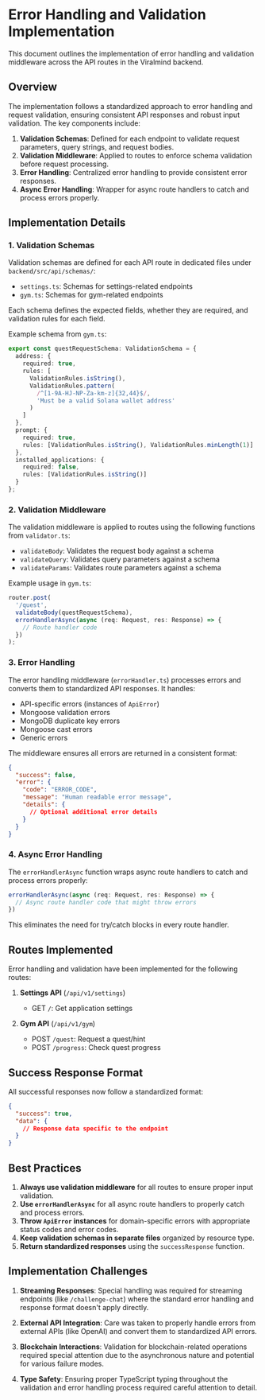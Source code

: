 # Error Handling and Validation Implementation

This document outlines the implementation of error handling and validation middleware across the API routes in the Viralmind backend.

## Overview

The implementation follows a standardized approach to error handling and request validation, ensuring consistent API responses and robust input validation. The key components include:

1. **Validation Schemas**: Defined for each endpoint to validate request parameters, query strings, and request bodies.
2. **Validation Middleware**: Applied to routes to enforce schema validation before request processing.
3. **Error Handling**: Centralized error handling to provide consistent error responses.
4. **Async Error Handling**: Wrapper for async route handlers to catch and process errors properly.

## Implementation Details

### 1. Validation Schemas

Validation schemas are defined for each API route in dedicated files under `backend/src/api/schemas/`:

- `settings.ts`: Schemas for settings-related endpoints
- `gym.ts`: Schemas for gym-related endpoints

Each schema defines the expected fields, whether they are required, and validation rules for each field.

Example schema from `gym.ts`:

```typescript
export const questRequestSchema: ValidationSchema = {
  address: {
    required: true,
    rules: [
      ValidationRules.isString(),
      ValidationRules.pattern(
        /^[1-9A-HJ-NP-Za-km-z]{32,44}$/,
        'Must be a valid Solana wallet address'
      )
    ]
  },
  prompt: {
    required: true,
    rules: [ValidationRules.isString(), ValidationRules.minLength(1)]
  },
  installed_applications: {
    required: false,
    rules: [ValidationRules.isString()]
  }
};
```

### 2. Validation Middleware

The validation middleware is applied to routes using the following functions from `validator.ts`:

- `validateBody`: Validates the request body against a schema
- `validateQuery`: Validates query parameters against a schema
- `validateParams`: Validates route parameters against a schema

Example usage in `gym.ts`:

```typescript
router.post(
  '/quest',
  validateBody(questRequestSchema),
  errorHandlerAsync(async (req: Request, res: Response) => {
    // Route handler code
  })
);
```

### 3. Error Handling

The error handling middleware (`errorHandler.ts`) processes errors and converts them to standardized API responses. It handles:

- API-specific errors (instances of `ApiError`)
- Mongoose validation errors
- MongoDB duplicate key errors
- Mongoose cast errors
- Generic errors

The middleware ensures all errors are returned in a consistent format:

```json
{
  "success": false,
  "error": {
    "code": "ERROR_CODE",
    "message": "Human readable error message",
    "details": {
      // Optional additional error details
    }
  }
}
```

### 4. Async Error Handling

The `errorHandlerAsync` function wraps async route handlers to catch and process errors properly:

```typescript
errorHandlerAsync(async (req: Request, res: Response) => {
  // Async route handler code that might throw errors
})
```

This eliminates the need for try/catch blocks in every route handler.

## Routes Implemented

Error handling and validation have been implemented for the following routes:


1. **Settings API** (`/api/v1/settings`)
   - GET `/`: Get application settings

2. **Gym API** (`/api/v1/gym`)
   - POST `/quest`: Request a quest/hint
   - POST `/progress`: Check quest progress

## Success Response Format

All successful responses now follow a standardized format:

```json
{
  "success": true,
  "data": {
    // Response data specific to the endpoint
  }
}
```

## Best Practices

1. **Always use validation middleware** for all routes to ensure proper input validation.
2. **Use `errorHandlerAsync`** for all async route handlers to properly catch and process errors.
3. **Throw `ApiError` instances** for domain-specific errors with appropriate status codes and error codes.
4. **Keep validation schemas in separate files** organized by resource type.
5. **Return standardized responses** using the `successResponse` function.

## Implementation Challenges

1. **Streaming Responses**: Special handling was required for streaming endpoints (like `/challenge-chat`) where the standard error handling and response format doesn't apply directly.

2. **External API Integration**: Care was taken to properly handle errors from external APIs (like OpenAI) and convert them to standardized API errors.

3. **Blockchain Interactions**: Validation for blockchain-related operations required special attention due to the asynchronous nature and potential for various failure modes.

4. **Type Safety**: Ensuring proper TypeScript typing throughout the validation and error handling process required careful attention to detail.

